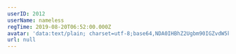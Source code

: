 ```yaml
---
userID: 2012
userName: nameless
regTime: 2019-08-20T06:52:00.000Z
avatar: 'data:text/plain; charset=utf-8;base64,NDA0IHBhZ2Ugbm90IGZvdW5kCg=='
url: null
---
```



